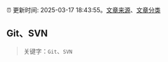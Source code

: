 :alarm_clock: 更新时间: 2025-03-17 18:43:55。[文章来源](/README.md)、[文章分类](/TAGS.md)

## Git、SVN


> 关键字：`Git`、`SVN`



